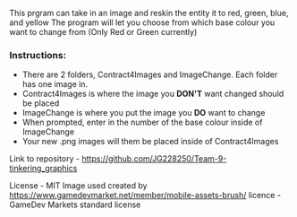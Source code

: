 This prgram can take in an image and reskin the entity it to red, green, blue, and yellow
The program will let you choose from which base colour you want to change from (Only Red or Green currently)
### Instructions:
 - There are 2 folders, Contract4Images and ImageChange. Each folder has one image in.
 - Contract4Images is where the image you **DON'T** want changed should be placed
 - ImageChange is where you put the image you **DO** want to change
 - When prompted, enter in the number of the base colour inside of ImageChange
 - Your new .png images will them be placed inside of Contract4Images


Link to repository - https://github.com/JG228250/Team-9-tinkering_graphics

License - MIT
Image used created by https://www.gamedevmarket.net/member/mobile-assets-brush/ licence - GameDev Markets standard license
